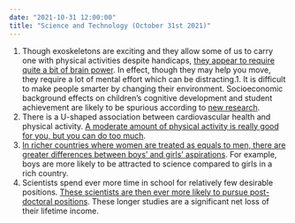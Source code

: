 ```yaml
---
date: "2021-10-31 12:00:00"
title: "Science and Technology (October 31st 2021)"
---
```




1. Though exoskeletons are exciting and they allow some of us to carry one with physical activities despite handicaps, [they appear to require quite a bit of brain power](https://neo.life/2021/10/is-your-exoskeleton-ready-for-primetime/). In effect, though they may help you move, they require a lot of mental effort which can be distracting.1. It is difficult to make people smarter by changing their environment. Socioeconomic background effects on children&rsquo;s cognitive development and student achievement are likely to be spurious according to [new research](https://www.sciencedirect.com/science/article/abs/pii/S0160289621000660).
1. There is a U-shaped association between cardiovascular health and physical activity. [A moderate amount of physical activity is really good for you, but you can do too much](https://www.excli.de/index.php/excli/article/view/3818).
1. [In richer countries where women are treated as equals to men, there are greater differences between boys&rsquo; and girls&rsquo; aspirations](https://psyarxiv.com/zhvre/). For example, boys are more likely to be attracted to science compared to girls in a rich country.
1. Scientists spend ever more time in school for relatively few desirable positions. [These scientists are then ever more likely to pursue post-doctoral positions](https://conference.nber.org/conf_papers/f159298.pdf). These longer studies are a significant net loss of their lifetime income.


